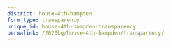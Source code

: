 ```yaml
---
district: house-4th-hampden
form_type: transparency
unique_id: house-4th-hampden-transparency
permalink: /2020bq/house-4th-hampden/transparency/
---
```

